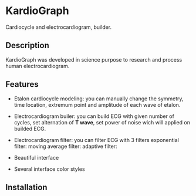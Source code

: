 # KardioGraph
Cardiocycle and electrocardiogram, builder.

## Description
KardioGraph was developed in science purpose to research and process human electrocardiogram.

## Features
- Etalon cardiocycle modeling: you can manually change the symmetry, time location, extremum point and amplitude of each wave of etalon.
- Electrocardiogram builer: you can build ECG with given number of cycles, set alternation of **T wave**, set power of noise wich will applied on builded ECG.
- Electrocardiogram filter: you can filter ECG with 3 filters
  exponential filter: 
  moving average filter:
  adaptive filter:
  
- Beautiful interface
- Several interface color styles

## Installation
